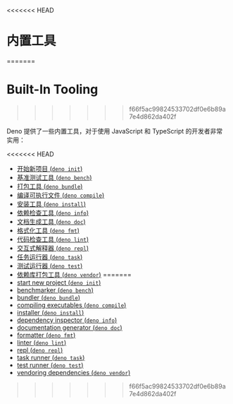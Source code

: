 <<<<<<< HEAD
# 内置工具
=======
# Built-In Tooling
>>>>>>> f66f5ac99824533702df0e6b89a7e4d862da402f

Deno 提供了一些内置工具，对于使用 JavaScript 和 TypeScript 的开发者非常实用：

<<<<<<< HEAD
- [开始新项目 (`deno init`)](./tools/init.md)
- [基准测试工具 (`deno bench`)](./tools/benchmarker.md)
- [打包工具 (`deno bundle`)](./tools/bundler.md)
- [编译可执行文件 (`deno compile`)](./tools/compiler.md)
- [安装工具 (`deno install`)](./tools/script_installer.md)
- [依赖检查工具 (`deno info`)](./tools/dependency_inspector.md)
- [文档生成工具 (`deno doc`)](./tools/documentation_generator.md)
- [格式化工具 (`deno fmt`)](./tools/formatter.md)
- [代码检查工具 (`deno lint`)](./tools/linter.md)
- [交互式解释器 (`deno repl`)](./tools/repl.md)
- [任务运行器 (`deno task`)](./tools/task_runner.md)
- [测试运行器 (`deno test`)](./basics/testing.md)
- [依赖库打包工具 (`deno vendor`)](./tools/vendor.md)
=======
- [start new project (`deno init`)](./tools/init.md)
- [benchmarker (`deno bench`)](./tools/benchmarker.md)
- [bundler (`deno bundle`)](./tools/bundler.md)
- [compiling executables (`deno compile`)](./tools/compiler.md)
- [installer (`deno install`)](./tools/script_installer.md)
- [dependency inspector (`deno info`)](./tools/dependency_inspector.md)
- [documentation generator (`deno doc`)](./tools/documentation_generator.md)
- [formatter (`deno fmt`)](./tools/formatter.md)
- [linter (`deno lint`)](./tools/linter.md)
- [repl (`deno repl`)](./tools/repl.md)
- [task runner (`deno task`)](./tools/task_runner.md)
- [test runner (`deno test`)](./basics/testing.md)
- [vendoring dependencies (`deno vendor`)](./tools/vendor.md)
>>>>>>> f66f5ac99824533702df0e6b89a7e4d862da402f
